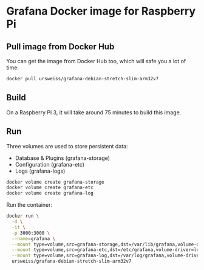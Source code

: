 # Grafana Docker image for Raspberry Pi

## Pull image from Docker Hub
You can get the image from Docker Hub too, which will safe you a lot of time:
```sh
docker pull ursweiss/grafana-debian-stretch-slim-arm32v7
```

## Build
On a Raspberry Pi 3, it will take around 75 minutes to build this image.

## Run
Three volumes are used to store persistent data:
* Database & Plugins (grafana-storage)
* Configuration (grafana-etc)
* Logs (grafana-logs)

```sh
docker volume create grafana-storage
docker volume create grafana-etc
docker volume create grafana-log
```

Run the container:
```sh
docker run \
  -d \
  -it \
  -p 3000:3000 \
  --name=grafana \
  --mount type=volume,src=grafana-storage,dst=/var/lib/grafana,volume-driver=local \
  --mount type=volume,src=grafana-etc,dst=/etc/grafana,volume-driver=local,readonly \
  --mount type=volume,src=grafana-log,dst=/var/log/grafana,volume-driver=local \
  ursweiss/grafana-debian-stretch-slim-arm32v7
```
